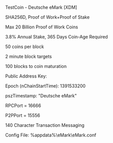 TestCoin - Deutsche eMark [XDM]

SHA256D, Proof of Work+Proof of Stake

Max 20 Billion Proof of Work Coins

3.8% Annual Stake, 365 Days Coin-Age Required

50 coins per block

2 minute block targets

100 blocks to coin maturation

Public Address Key: 

Epoch (nChainStartTime): 1391533200

pszTimestamp: "Deutsche eMark"

RPCPort = 16666

P2PPort = 15556

140 Character Transaction Messaging

Config File: %appdata%\eMark\eMark.conf
